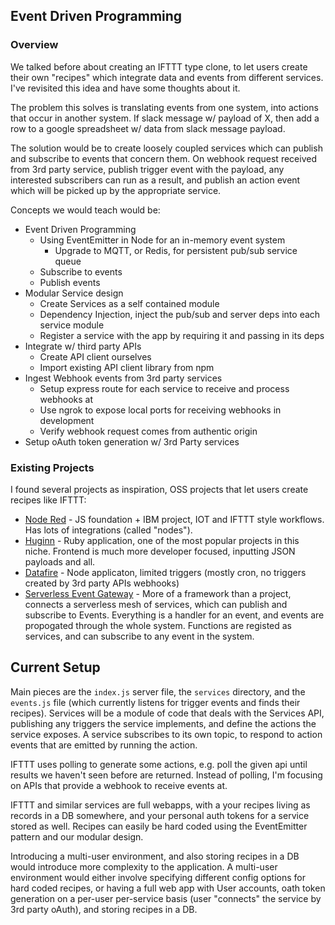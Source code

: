## Event Driven Programming

### Overview

We talked before about creating an IFTTT type clone, to let users create their own "recipes" which integrate data and events from different services. I've revisited this idea and have some thoughts about it.

The problem this solves is translating events from one system, into actions that occur in another system. If slack message w/ payload of X, then add a row to a google spreadsheet w/ data from slack message payload.

The solution would be to create loosely coupled services which can publish and subscribe to events that concern them. On webhook request received from 3rd party service, publish trigger event with the payload, any interested subscribers can run as a result, and publish an action event which will be picked up by the appropriate service. 

Concepts we would teach would be:
* Event Driven Programming
	- Using EventEmitter in Node for an in-memory event system
		- Upgrade to MQTT, or Redis, for persistent pub/sub service queue
	- Subscribe to events
	- Publish events
* Modular Service design
	- Create Services as a self contained module
	- Dependency Injection, inject the pub/sub and server deps into each service module
	- Register a service with the app by requiring it and passing in its deps
* Integrate w/ third party APIs
	- Create API client ourselves
	- Import existing API client library from npm
* Ingest Webhook events from 3rd party services
	- Setup express route for each service to receive and process webhooks at
	- Use ngrok to expose local ports for receiving webhooks in development
	- Verify webhook request comes from authentic origin
* Setup oAuth token generation w/ 3rd Party services


### Existing Projects
I found several projects as inspiration, OSS projects that let users create recipes like IFTTT:

* [Node Red](https://nodered.org/) - JS foundation + IBM project, IOT and IFTTT style workflows. Has lots of integrations (called "nodes"). 
* [Huginn](https://github.com/huginn/huginn) - Ruby application, one of the most popular projects in this niche. Frontend is much more developer focused, inputting JSON payloads and all.
* [Datafire](https://github.com/DataFire/DataFire) - Node applicaton, limited triggers (mostly cron, no triggers created by 3rd party APIs webhooks)
* [Serverless Event Gateway](https://github.com/serverless/event-gateway) - More of a framework than a project, connects a serverless mesh of services, which can publish and subscribe to Events. Everything is a handler for an event, and events are propogated through the whole system. Functions are registed as services, and can subscribe to any event in the system.

## Current Setup

Main pieces are the `index.js` server file, the `services` directory, and the `events.js` file (which currently listens for trigger events and finds their recipes). Services will be a module of code that deals with the Services API, publishing any triggers the service implements, and define the actions the service exposes. A service subscribes to its own topic, to respond to action events that are emitted by running the action.

IFTTT uses polling to generate some actions, e.g. poll the given api until results we haven't seen before are returned. Instead of polling, I'm focusing on APIs that provide a webhook to receive events at.

IFTTT and similar services are full webapps, with a your recipes living as records in a DB somewhere, and your personal auth tokens for a service stored as well. Recipes can easily be hard coded using the EventEmitter pattern and our modular design. 

Introducing a multi-user environment, and also storing recipes in a DB would introduce more complexity to the application. A multi-user environment would either involve specifying different config options for hard coded recipes, or having a full web app with User accounts, oath token generation on a per-user per-service basis (user "connects" the service by 3rd party oAuth), and storing recipes in a DB.
